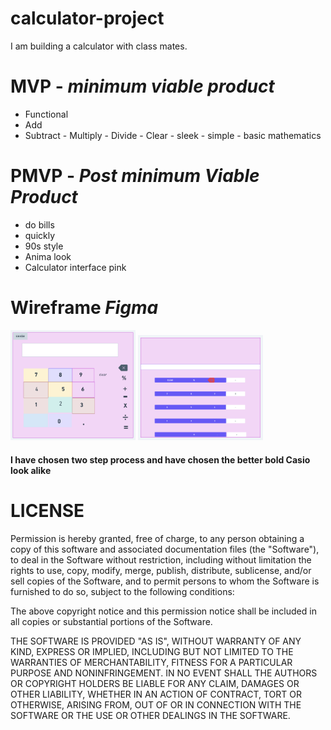 # calculator-project
I am building a calculator with class mates.

# MVP - *minimum viable product*
  
  - Functional
   - Add
   - Subtract
    - Multiply
    - Divide
    - Clear
    - sleek
    - simple
    - basic mathematics


# PMVP - *Post minimum Viable Product*

- do bills
- quickly
- 90s style
- Anima look
- Calculator interface pink

# Wireframe *Figma*

<img src="calculator1.png" alt="WireFrame" style="width:200px;"/>
<img src="calculator.png" alt="WireFrame" style="width:200px;"/>

####  I have chosen two step process and have chosen the better bold  Casio look alike

<!-- 
  # h1

  ## h2

  ### h3

  #### h4

  ##### h5 -->


<!-- **This is Bold Text**
*This is Italic Text*
>this is a block quote
- item 1
- item 2

1. item
2. item

`const dog = 'jake'`
``` const dog = 'jake'
___


  
  MIT License -->



# LICENSE

Permission is hereby granted, free of charge, to any person obtaining a copy
of this software and associated documentation files (the "Software"), to deal
in the Software without restriction, including without limitation the rights
to use, copy, modify, merge, publish, distribute, sublicense, and/or sell
copies of the Software, and to permit persons to whom the Software is
furnished to do so, subject to the following conditions:

The above copyright notice and this permission notice shall be included in all
copies or substantial portions of the Software.

THE SOFTWARE IS PROVIDED "AS IS", WITHOUT WARRANTY OF ANY KIND, EXPRESS OR
IMPLIED, INCLUDING BUT NOT LIMITED TO THE WARRANTIES OF MERCHANTABILITY,
FITNESS FOR A PARTICULAR PURPOSE AND NONINFRINGEMENT. IN NO EVENT SHALL THE
AUTHORS OR COPYRIGHT HOLDERS BE LIABLE FOR ANY CLAIM, DAMAGES OR OTHER
LIABILITY, WHETHER IN AN ACTION OF CONTRACT, TORT OR OTHERWISE, ARISING FROM,
OUT OF OR IN CONNECTION WITH THE SOFTWARE OR THE USE OR OTHER DEALINGS IN THE
SOFTWARE.
